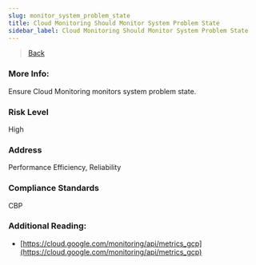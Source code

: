 ```yaml
---
slug: monitor_system_problem_state
title: Cloud Monitoring Should Monitor System Problem State
sidebar_label: Cloud Monitoring Should Monitor System Problem State
---
```

> [Back](../../gcpmonitoringcompliance)

### More Info:
Ensure Cloud Monitoring monitors system problem state.

### Risk Level
High

### Address
Performance Efficiency, Reliability

### Compliance Standards
CBP

### Additional Reading:
- [https://cloud.google.com/monitoring/api/metrics_gcp](https://cloud.google.com/monitoring/api/metrics_gcp) 
